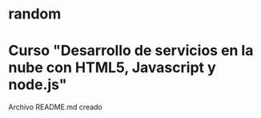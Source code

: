 # random
# Curso "Desarrollo de servicios en la nube con HTML5, Javascript y node.js"

Archivo README.md creado
